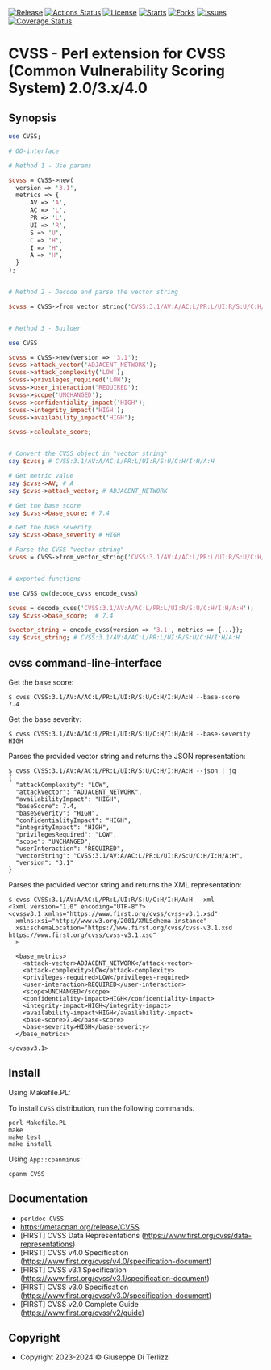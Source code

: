 [![Release](https://img.shields.io/github/release/giterlizzi/perl-CVSS.svg)](https://github.com/giterlizzi/perl-CVSS/releases) [![Actions Status](https://github.com/giterlizzi/perl-CVSS/workflows/linux/badge.svg)](https://github.com/giterlizzi/perl-CVSS/actions) [![License](https://img.shields.io/github/license/giterlizzi/perl-CVSS.svg)](https://github.com/giterlizzi/perl-CVSS) [![Starts](https://img.shields.io/github/stars/giterlizzi/perl-CVSS.svg)](https://github.com/giterlizzi/perl-CVSS) [![Forks](https://img.shields.io/github/forks/giterlizzi/perl-CVSS.svg)](https://github.com/giterlizzi/perl-CVSS) [![Issues](https://img.shields.io/github/issues/giterlizzi/perl-CVSS.svg)](https://github.com/giterlizzi/perl-CVSS/issues) [![Coverage Status](https://coveralls.io/repos/github/giterlizzi/perl-CVSS/badge.svg)](https://coveralls.io/github/giterlizzi/perl-CVSS)

# CVSS - Perl extension for CVSS (Common Vulnerability Scoring System) 2.0/3.x/4.0

## Synopsis

```.pl
use CVSS;

# OO-interface

# Method 1 - Use params

$cvss = CVSS->new(
  version => '3.1',
  metrics => {
      AV => 'A',
      AC => 'L',
      PR => 'L',
      UI => 'R',
      S => 'U',
      C => 'H',
      I => 'H',
      A => 'H',
  }
);


# Method 2 - Decode and parse the vector string

$cvss = CVSS->from_vector_string('CVSS:3.1/AV:A/AC:L/PR:L/UI:R/S:U/C:H/I:H/A:H');


# Method 3 - Builder

use CVSS 

$cvss = CVSS->new(version => '3.1');
$cvss->attack_vector('ADJACENT_NETWORK');
$cvss->attack_complexity('LOW');
$cvss->privileges_required('LOW');
$cvss->user_interaction('REQUIRED');
$cvss->scope('UNCHANGED');
$cvss->confidentiality_impact('HIGH');
$cvss->integrity_impact('HIGH');
$cvss->availability_impact('HIGH');

$cvss->calculate_score;


# Convert the CVSS object in "vector string"
say $cvss; # CVSS:3.1/AV:A/AC:L/PR:L/UI:R/S:U/C:H/I:H/A:H

# Get metric value
say $cvss->AV; # A
say $cvss->attack_vector; # ADJACENT_NETWORK

# Get the base score
say $cvss->base_score; # 7.4

# Get the base severity
say $cvss->base_severity # HIGH

# Parse the CVSS "vector string"
$cvss = CVSS->from_vector_string('CVSS:3.1/AV:A/AC:L/PR:L/UI:R/S:U/C:H/I:H/A:H');


# exported functions

use CVSS qw(decode_cvss encode_cvss)

$cvss = decode_cvss('CVSS:3.1/AV:A/AC:L/PR:L/UI:R/S:U/C:H/I:H/A:H');
say $cvss->base_score;  # 7.4

$vector_string = encode_cvss(version => '3.1', metrics => {...});
say $cvss_string; # CVSS:3.1/AV:A/AC:L/PR:L/UI:R/S:U/C:H/I:H/A:H
```


## cvss command-line-interface

Get the base score:

```console
$ cvss CVSS:3.1/AV:A/AC:L/PR:L/UI:R/S:U/C:H/I:H/A:H --base-score
7.4
```

Get the base severity:

```console
$ cvss CVSS:3.1/AV:A/AC:L/PR:L/UI:R/S:U/C:H/I:H/A:H --base-severity
HIGH
```

Parses the provided vector string and returns the JSON representation:

```console
$ cvss CVSS:3.1/AV:A/AC:L/PR:L/UI:R/S:U/C:H/I:H/A:H --json | jq
{
  "attackComplexity": "LOW",
  "attackVector": "ADJACENT_NETWORK",
  "availabilityImpact": "HIGH",
  "baseScore": 7.4,
  "baseSeverity": "HIGH",
  "confidentialityImpact": "HIGH",
  "integrityImpact": "HIGH",
  "privilegesRequired": "LOW",
  "scope": "UNCHANGED",
  "userInteraction": "REQUIRED",
  "vectorString": "CVSS:3.1/AV:A/AC:L/PR:L/UI:R/S:U/C:H/I:H/A:H",
  "version": "3.1"
}
```

Parses the provided vector string and returns the XML representation:

```console
$ cvss CVSS:3.1/AV:A/AC:L/PR:L/UI:R/S:U/C:H/I:H/A:H --xml
<?xml version="1.0" encoding="UTF-8"?>
<cvssv3.1 xmlns="https://www.first.org/cvss/cvss-v3.1.xsd"
  xmlns:xsi="http://www.w3.org/2001/XMLSchema-instance"
  xsi:schemaLocation="https://www.first.org/cvss/cvss-v3.1.xsd https://www.first.org/cvss/cvss-v3.1.xsd"
  >

  <base_metrics>
    <attack-vector>ADJACENT_NETWORK</attack-vector>
    <attack-complexity>LOW</attack-complexity>
    <privileges-required>LOW</privileges-required>
    <user-interaction>REQUIRED</user-interaction>
    <scope>UNCHANGED</scope>
    <confidentiality-impact>HIGH</confidentiality-impact>
    <integrity-impact>HIGH</integrity-impact>
    <availability-impact>HIGH</availability-impact>
    <base-score>7.4</base-score>
    <base-severity>HIGH</base-severity>
  </base_metrics>

</cvssv3.1>
```


## Install

Using Makefile.PL:

To install `CVSS` distribution, run the following commands.

    perl Makefile.PL
    make
    make test
    make install

Using `App::cpanminus`:

    cpanm CVSS


## Documentation

- `perldoc CVSS`
- https://metacpan.org/release/CVSS
- [FIRST] CVSS Data Representations (https://www.first.org/cvss/data-representations)
- [FIRST] CVSS v4.0 Specification (https://www.first.org/cvss/v4.0/specification-document)
- [FIRST] CVSS v3.1 Specification (https://www.first.org/cvss/v3.1/specification-document)
- [FIRST] CVSS v3.0 Specification (https://www.first.org/cvss/v3.0/specification-document)
- [FIRST] CVSS v2.0 Complete Guide (https://www.first.org/cvss/v2/guide)

## Copyright

- Copyright 2023-2024 © Giuseppe Di Terlizzi
